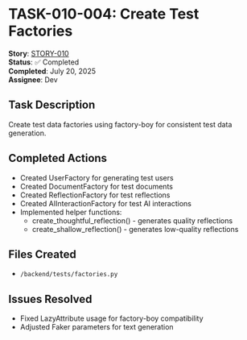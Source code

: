 # TASK-010-004: Create Test Factories

**Story**: [STORY-010](../../stories/infrastructure/STORY-010-pytest-setup.md)  
**Status**: ✅ Completed  
**Completed**: July 20, 2025  
**Assignee**: Dev

## Task Description
Create test data factories using factory-boy for consistent test data generation.

## Completed Actions
- Created UserFactory for generating test users
- Created DocumentFactory for test documents
- Created ReflectionFactory for test reflections
- Created AIInteractionFactory for test AI interactions
- Implemented helper functions:
  - create_thoughtful_reflection() - generates quality reflections
  - create_shallow_reflection() - generates low-quality reflections

## Files Created
- `/backend/tests/factories.py`

## Issues Resolved
- Fixed LazyAttribute usage for factory-boy compatibility
- Adjusted Faker parameters for text generation